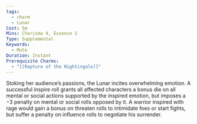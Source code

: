 ```yaml
---
tags:
  - charm
  - Lunar
Cost: 5m
Mins: Charisma 4, Essence 2
Type: Supplemental
Keywords:
  - Mute
Duration: Instant
Prerequisite Charms:
  - "[[Rapture of the Nightingale]]"
---
```

Stoking her audience’s passions, the Lunar incites overwhelming emotion. A successful inspire roll grants all affected characters a bonus die on all mental or social actions supported by the inspired emotion, but imposes a −3 penalty on mental or social rolls opposed by it. A warrior inspired with rage would gain a bonus on threaten rolls to intimidate foes or start fights, but suffer a penalty on influence rolls to negotiate his surrender.